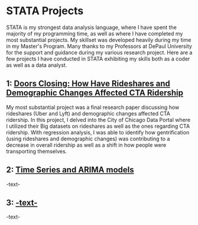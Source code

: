 # STATA Projects

STATA is my strongest data analysis language, where I have spent the majority of my programming time, as well as where I have completed my most substantial projects. My skillset was developed heavily during my time in my Master's Program. Many thanks to my Professors at DePaul University for the support and guidance during my various research project. Here are a few projects I have conducted in STATA exhibiting my skills both as a coder as well as a data analyst.

## 1: [Doors Closing: How Have Rideshares and Demographic Changes Affected CTA Ridership](CTA.md)
My most substantial project was a final research paper discussing how rideshares (Uber and Lyft) and demographic changes affected CTA ridership. In this project, I delved into the City of Chicago Data Portal where I utilized their Big datasets on rideshares as well as the ones regarding CTA ridership. With regression analysis, I was able to identify how gentrification (using rideshares and demographic changes) was contributing to a decrease in overall ridership as well as a shift in how people were transporting themselves.

## 2: [Time Series and ARIMA models](.md)
-text-  

## 3: [-text-](.md)
-text-
